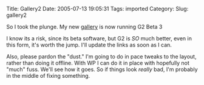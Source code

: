 Title: Gallery2
Date: 2005-07-13 19:05:31
Tags: imported
Category: 
Slug: gallery2

So I took the plunge.  My new <a href="http://gallery.mcstudios.net">gallery</a> is now running G2 Beta 3

I know its a risk, since its beta software, but G2 is <em>SO</em> much better, even in this form, it's worth the jump.  I'll update the links as soon as I can.

Also, please pardon the "dust."  I'm going to do in pace tweaks to the layout, rather than doing it offline.  With WP I can do it in place with hopefully not "much" fuss.  We'll see how it goes.  So if things look <em>really</em> bad, I'm probably in the middle of fixing something.
